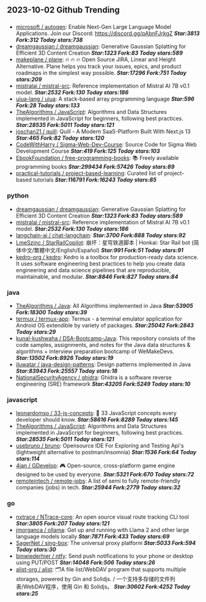 ## 2023-10-02 Github Trending

### 
* [microsoft / autogen](https://github.com/microsoft/autogen): Enable Next-Gen Large Language Model Applications. Join our Discord: https://discord.gg/pAbnFJrkgZ ***Star:3813 Fork:312 Today stars:738***
* [dreamgaussian / dreamgaussian](https://github.com/dreamgaussian/dreamgaussian): Generative Gaussian Splatting for Efficient 3D Content Creation ***Star:1323 Fork:83 Today stars:589***
* [makeplane / plane](https://github.com/makeplane/plane): 🔥 🔥 🔥 Open Source JIRA, Linear and Height Alternative. Plane helps you track your issues, epics, and product roadmaps in the simplest way possible. ***Star:17296 Fork:751 Today stars:209***
* [mistralai / mistral-src](https://github.com/mistralai/mistral-src): Reference implementation of Mistral AI 7B v0.1 model. ***Star:2532 Fork:130 Today stars:186***
* [uiua-lang / uiua](https://github.com/uiua-lang/uiua): A stack-based array programming language ***Star:596 Fork:28 Today stars:133***
* [TheAlgorithms / JavaScript](https://github.com/TheAlgorithms/JavaScript): Algorithms and Data Structures implemented in JavaScript for beginners, following best practices. ***Star:28535 Fork:5011 Today stars:121***
* [joschan21 / quill](https://github.com/joschan21/quill): Quill - A Modern SaaS-Platform Built With Next.js 13 ***Star:465 Fork:82 Today stars:120***
* [CodeWithHarry / Sigma-Web-Dev-Course](https://github.com/CodeWithHarry/Sigma-Web-Dev-Course): Source Code for Sigma Web Development Course ***Star:419 Fork:125 Today stars:103***
* [EbookFoundation / free-programming-books](https://github.com/EbookFoundation/free-programming-books): 📚 Freely available programming books ***Star:299434 Fork:57426 Today stars:89***
* [practical-tutorials / project-based-learning](https://github.com/practical-tutorials/project-based-learning): Curated list of project-based tutorials ***Star:116791 Fork:16243 Today stars:85***

### python
* [dreamgaussian / dreamgaussian](https://github.com/dreamgaussian/dreamgaussian): Generative Gaussian Splatting for Efficient 3D Content Creation ***Star:1323 Fork:83 Today stars:589***
* [mistralai / mistral-src](https://github.com/mistralai/mistral-src): Reference implementation of Mistral AI 7B v0.1 model. ***Star:2532 Fork:130 Today stars:186***
* [langchain-ai / chat-langchain](https://github.com/langchain-ai/chat-langchain):  ***Star:3700 Fork:888 Today stars:92***
* [LmeSzinc / StarRailCopilot](https://github.com/LmeSzinc/StarRailCopilot): 崩坏：星穹铁道脚本 | Honkai: Star Rail bot (简体中文/繁體中文/English/Español) ***Star:991 Fork:51 Today stars:91***
* [kedro-org / kedro](https://github.com/kedro-org/kedro): Kedro is a toolbox for production-ready data science. It uses software engineering best practices to help you create data engineering and data science pipelines that are reproducible, maintainable, and modular. ***Star:8846 Fork:827 Today stars:84***

### java
* [TheAlgorithms / Java](https://github.com/TheAlgorithms/Java): All Algorithms implemented in Java ***Star:53905 Fork:18300 Today stars:39***
* [termux / termux-app](https://github.com/termux/termux-app): Termux - a terminal emulator application for Android OS extendible by variety of packages. ***Star:25042 Fork:2843 Today stars:29***
* [kunal-kushwaha / DSA-Bootcamp-Java](https://github.com/kunal-kushwaha/DSA-Bootcamp-Java): This repository consists of the code samples, assignments, and notes for the Java data structures & algorithms + interview preparation bootcamp of WeMakeDevs. ***Star:13502 Fork:8926 Today stars:19***
* [iluwatar / java-design-patterns](https://github.com/iluwatar/java-design-patterns): Design patterns implemented in Java ***Star:83943 Fork:25557 Today stars:18***
* [NationalSecurityAgency / ghidra](https://github.com/NationalSecurityAgency/ghidra): Ghidra is a software reverse engineering (SRE) framework ***Star:43205 Fork:5249 Today stars:10***

### javascript
* [leonardomso / 33-js-concepts](https://github.com/leonardomso/33-js-concepts): 📜 33 JavaScript concepts every developer should know. ***Star:58616 Fork:8289 Today stars:145***
* [TheAlgorithms / JavaScript](https://github.com/TheAlgorithms/JavaScript): Algorithms and Data Structures implemented in JavaScript for beginners, following best practices. ***Star:28535 Fork:5011 Today stars:121***
* [usebruno / bruno](https://github.com/usebruno/bruno): Opensource IDE For Exploring and Testing Api's (lightweight alternative to postman/insomnia) ***Star:1536 Fork:64 Today stars:114***
* [4ian / GDevelop](https://github.com/4ian/GDevelop): 🎮 Open-source, cross-platform game engine designed to be used by everyone. ***Star:5321 Fork:670 Today stars:72***
* [remoteintech / remote-jobs](https://github.com/remoteintech/remote-jobs): A list of semi to fully remote-friendly companies (jobs) in tech. ***Star:25944 Fork:2779 Today stars:32***

### go
* [nxtrace / NTrace-core](https://github.com/nxtrace/NTrace-core): An open source visual route tracking CLI tool ***Star:3805 Fork:207 Today stars:121***
* [jmorganca / ollama](https://github.com/jmorganca/ollama): Get up and running with Llama 2 and other large language models locally ***Star:7871 Fork:433 Today stars:69***
* [SagerNet / sing-box](https://github.com/SagerNet/sing-box): The universal proxy platform ***Star:5033 Fork:594 Today stars:30***
* [binwiederhier / ntfy](https://github.com/binwiederhier/ntfy): Send push notifications to your phone or desktop using PUT/POST ***Star:14048 Fork:506 Today stars:26***
* [alist-org / alist](https://github.com/alist-org/alist): 🗂️A file list/WebDAV program that supports multiple storages, powered by Gin and Solidjs. / 一个支持多存储的文件列表/WebDAV程序，使用 Gin 和 Solidjs。 ***Star:30602 Fork:4252 Today stars:25***
